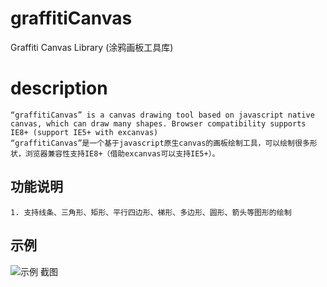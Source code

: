 # graffitiCanvas
Graffiti Canvas Library (涂鸦画板工具库)

# description
    “graffitiCanvas” is a canvas drawing tool based on javascript native canvas, which can draw many shapes. Browser compatibility supports IE8+ (support IE5+ with excanvas)
    “graffitiCanvas”是一个基于javascript原生canvas的画板绘制工具，可以绘制很多形状，浏览器兼容性支持IE8+（借助excanvas可以支持IE5+）。
## 功能说明
    1. 支持线条、三角形、矩形、平行四边形、梯形、多边形、圆形、箭头等图形的绘制

## 示例
![示例 截图](https://github.com/eguid/graffitiCanvas/blob/master/snapshot.png "截图")
